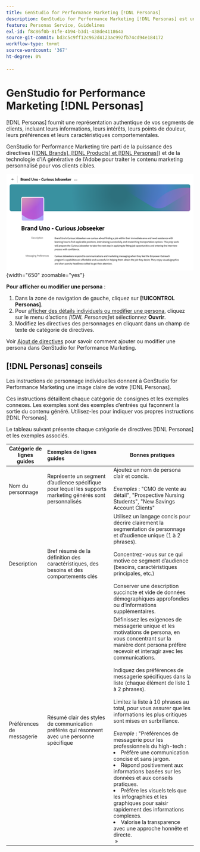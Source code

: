 ```yaml
---
title: GenStudio for Performance Marketing [!DNL Personas]
description: GenStudio for Performance Marketing [!DNL Personas] est une véritable représentation de vos segments de clients, qui capture leurs intérêts, leurs points de douleur, leurs préférences et leurs caractéristiques comportementales.
feature: Personas Service, Guidelines
exl-id: f8c86f0b-81fe-4b94-b3d1-438de411864a
source-git-commit: bd3c5c9ff12c962d4123ac992fb74cd94e184172
workflow-type: tm+mt
source-wordcount: '367'
ht-degree: 0%

---
```


# GenStudio for Performance Marketing [!DNL Personas]

[!DNL Personas] fournit une représentation authentique de vos segments de clients, incluant leurs informations, leurs intérêts, leurs points de douleur, leurs préférences et leurs caractéristiques comportementales.

GenStudio for Performance Marketing tire parti de la puissance des directives ([[!DNL Brands],  [!DNL Products] et  [!DNL Personas]](overview.md)) et de la technologie d’IA générative de l’Adobe pour traiter le contenu marketing personnalisé pour vos clients cibles. &#x200B;

![[!DNL Personas] directives dans GenStudio for Performance Marketing](/help/assets/personas-guidelines.png){width="650" zoomable="yes"}

**Pour afficher ou modifier une persona** :

1. Dans la zone de navigation de gauche, cliquez sur **[!UICONTROL Personas]**.
1. Pour [ afficher des détails individuels ou modifier une persona](add-guidelines.md#manage-personas), cliquez sur le menu d’actions _[!DNL Personas]_&#x200B;et sélectionnez **Ouvrir**.
1. Modifiez les directives des personnages en cliquant dans un champ de texte de catégorie de directives.

Voir [Ajout de directives](add-guidelines.md) pour savoir comment ajouter ou modifier une persona dans GenStudio for Performance Marketing.

## [!DNL Personas] conseils

Les instructions de personnage individuelles donnent à GenStudio for Performance Marketing une image claire de votre [!DNL Personas].

Ces instructions détaillent chaque catégorie de consignes et les exemples connexes. Les exemples sont des exemples d’entrées qui façonnent la sortie du contenu généré. Utilisez-les pour indiquer vos propres instructions [!DNL Personas].

Le tableau suivant présente chaque catégorie de directives [!DNL Personas] et les exemples associés.

| Catégorie de lignes guides | Exemples de lignes guides | Bonnes pratiques |
| ------------------| :---------- |-------------|
| Nom du personnage | Représente un segment d’audience spécifique pour lequel les supports marketing générés sont personnalisés | Ajoutez un nom de persona clair et concis.<br><br>_Exemples_ : &quot;CMO de vente au détail&quot;, &quot;Prospective Nursing Students&quot;, &quot;New Savings Account Clients&quot; |
| Description | Bref résumé de la définition des caractéristiques, des besoins et des comportements clés | Utilisez un langage concis pour décrire clairement la segmentation de personnage et d’audience unique (1 à 2 phrases).<br><br>Concentrez-vous sur ce qui motive ce segment d’audience (besoins, caractéristiques principales, etc.)<br><br>Conserver une description succincte et vide de données démographiques approfondies ou d’informations supplémentaires. |
| Préférences de messagerie | Résumé clair des styles de communication préférés qui résonnent avec une personne spécifique | Définissez les exigences de messagerie unique et les motivations de persona, en vous concentrant sur la manière dont persona préfère recevoir et interagir avec les communications.<br><br>Indiquez des préférences de messagerie spécifiques dans la liste (chaque élément de liste 1 à 2 phrases).<br><br>Limitez la liste à 10 phrases au total, pour vous assurer que les informations les plus critiques sont mises en surbrillance.<br><br>_Exemple_ : &quot;Préférences de messagerie pour les professionnels du high-tech :<li>Préfère une communication concise et sans jargon.</li><li>Répond positivement aux informations basées sur les données et aux conseils pratiques.</li><li>Préfère les visuels tels que les infographies et les graphiques pour saisir rapidement des informations complexes.</li><li>Valorise la transparence avec une approche honnête et directe.</li> » |

